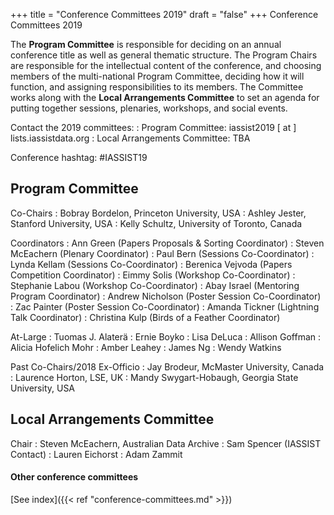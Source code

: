 +++
title = "Conference Committees 2019"
draft = "false"
+++
Conference Committees 2019

The **Program Committee** is responsible for deciding on an annual conference title as well as general thematic structure. The Program Chairs are responsible for the intellectual content of the conference, and choosing members of the multi-national Program Committee, deciding how it will function, and assigning responsibilities to its members. The Committee works along with the **Local Arrangements Committee** to set an agenda for putting together sessions, plenaries, workshops, and social events.

Contact the 2019 committees:
: Program Committee: iassist2019 [ at ] lists.iassistdata.org 
: Local Arrangements Committee: TBA

Conference hashtag: #IASSIST19

## Program Committee

Co-Chairs
: Bobray Bordelon, Princeton University, USA
: Ashley Jester, Stanford University, USA
: Kelly Schultz, University of Toronto, Canada

Coordinators
: Ann Green (Papers Proposals & Sorting Coordinator)
: Steven McEachern (Plenary Coordinator)
: Paul Bern (Sessions Co-Coordinator)
: Lynda Kellam (Sessions Co-Coordinator)
: Berenica Vejvoda (Papers Competition Coordinator)
: Eimmy Solis (Workshop Co-Coordinator)
: Stephanie Labou (Workshop Co-Coordinator)
: Abay Israel (Mentoring Program Coordinator)
: Andrew Nicholson (Poster Session Co-Coordinator)
: Zac Painter (Poster Session Co-Coordinator)
: Amanda Tickner (Lightning Talk Coordinator)
: Christina Kulp (Birds of a Feather Coordinator)

At-Large
: Tuomas J. Alaterä
: Ernie Boyko
: Lisa DeLuca
: Allison Goffman
: Alicia Hofelich Mohr
: Amber Leahey
: James Ng
: Wendy Watkins

Past Co-Chairs/2018 Ex-Officio
: Jay Brodeur, McMaster University, Canada
: Laurence Horton, LSE, UK
: Mandy Swygart-Hobaugh, Georgia State University, USA  

## Local Arrangements Committee

Chair
: Steven McEachern, Australian Data Archive
: Sam Spencer (IASSIST Contact)
: Lauren Eichorst
: Adam Zammit

#### Other conference committees

[See index]({{< ref "conference-committees.md" >}})